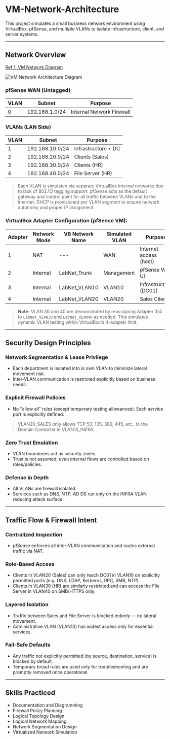 # VM-Network-Architecture

This project simulates a small business network environment using VirtualBox, pfSense, and multiple VLANs to isolate infrastructure, client, and server systems.

---

## Network Overview

<a href="https://github.com/mstarLabs/VM-Network-Architecture/blob/main/VM%20Network%20Architecture%20Diagram.png">Ref 1: VM Network Diagram</a>

![VM Network Architecture Diagram](https://github.com/user-attachments/assets/c076820d-1fa0-4b73-bdb5-e2ce99c49035)

### pfSense WAN (Untagged)
| VLAN | Subnet           | Purpose             |
|------|------------------|---------------------|
| 0    | 192.168.1.0/24   | Internal Network Firewall |

### VLANs (LAN Side)
| VLAN | Subnet           | Purpose             |
|------|------------------|---------------------|
| 1    | 192.168.10.0/24  | Infrastructure + DC |
| 2    | 192.168.20.0/24  | Clients (Sales)       |
| 3    | 192.168.30.0/24  | Clients (HR) |
| 4    | 192.168.40.0/24  | File Server (HR) |

> Each VLAN is simulated via separate VirtualBox internal networks due to lack of 802.1Q tagging support.
> pfSense acts as the default gateway and control point for all traffic between VLANs and to the internet.
> DHCP is provisioned per VLAN segment to ensure network autonomy and proper IP assignment.

### VirtualBox Adapter Configuration (pfSense VM):
| Adapter | Network Mode  | VB Network Name  | Simulated VLAN | Purpose |
|------|------------------|---------------------|-------------|---------|
| 1    | NAT  | --- | WAN | Internet access (host)
| 2    | Internal  | LabNet_Trunk  | Management | pfSense Web UI |
| 3    | Internal  | LabNet_VLAN10 | VLAN10 | Infrastructure (DC01) |
| 4    | Internal  | LabNet_VLAN20 | VLAN20 | Sales Client |

> **Note:** VLAN 30 and 40 are demonstrated by reassigning Adapter 3/4 to `LabNet_VLAN30` and `LabNet_VLAN40` as needed. This simulates dynamic VLAN testing within VirtualBox's 4-adapter limit.

---

## Security Design Principles

### Network Segmentation & Lease Privilege
 - Each department is isolated into is own VLAN to minimize lateral movement risk.
 - Inter-VLAN communication is restricted explicitly based on business needs.
### Explicit Firewall Policies
 - No "allow all" rules (except temporary testing allowances). Each service port is explicitly defined.
> VLAN20_SALES only allows TCP 53, 135, 389, 445, etc., to the Domain Controller in VLAN10_INFRA.
### Zero Trust Emulation
 - VLAN boundaries act as security zones.
 - Trust is not assumed; even internal flows are controlled based on roles/policies.
### Defense in Depth
 - All VLANs are firewall isolated.
 - Services such as DNS, NTP, AD DS run only on the INFRA VLAN reducing attack surface.

---

## Traffic Flow & Firewall Intent

### Centralized Inspection
 - pfSense enforces all inter-VLAN communication and routes external traffic via NAT.
### Role-Based Access  
  - Clients in VLAN20 (Sales) can only reach DC01 in VLAN10 on explicitly permitted ports (e.g. DNS, LDAP, Kerberos, RPC, SMB, NTP).  
  - Clients in VLAN30 (HR) are similarly restricted and can access the File Server in VLAN40 on SMB/HTTPS only.
### Layered Isolation  
  - Traffic between Sales and File Server is blocked entirely — no lateral movement.  
  - Administrative VLAN (VLAN10) has widest access only for essential services.
### Fail-Safe Defaults  
  - Any traffic not explicitly permitted (by source, destination, service) is blocked by default.  
  - Temporary broad rules are used only for troubleshooting and are promptly removed once operational.

---

##  Skills Practiced

- Documentation and Diagramming
- Firewall Policy Planning
- Logical Topology Design
- Logical Network Mapping
- Network Segmentation Design
- Virtualized Network Simulation
